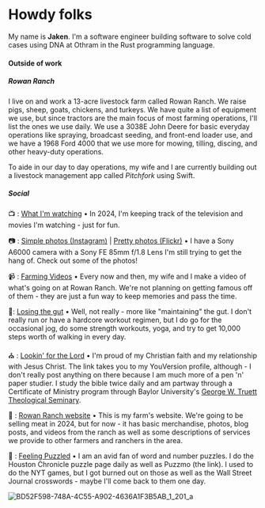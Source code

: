 
# Howdy folks

My name is **Jaken**. I'm a software engineer building software to solve cold cases using DNA at Othram in the Rust programming language.

#### Outside of work 
##### Rowan Ranch
I live on and work a 13-acre livestock farm called Rowan Ranch. We raise pigs, sheep, goats, chickens, and turkeys. We have quite a list of equipment we use, but since tractors are the main focus of most farming operations, I'll list the ones we use daily. We use a 3038E John Deere for basic everyday operations like spraying, broadcast seeding, and front-end loader use, and we have a 1968 Ford 4000 that we use more for mowing, tilling, discing, and other heavy-duty operations.

 To aide in our day to day operations, my wife and I are currently building out a livestock management app called *Pitchfork* using Swift.

##### Social

📺 : [What I'm watching](https://trakt.tv/users/0x6a6368h) • In 2024, I'm keeping track of the television and movies I'm watching - just for fun.

📷 : [Simple photos (Instagram)](https://www.instagram.com/jaken.herman/) | [Pretty photos (Flickr)](https://flickr.com/photos/196524464@N04/) • I have a Sony A6000 camera with a Sony FE 85mm f/1.8 Lens I'm still trying to get the hang of. Check out some of the photos!

📹 : [Farming Videos](https://www.youtube.com/channel/UCHk8IxAInZffKA5PnRwuOBg) • Every now and then, my wife and I make a video of what's going on at Rowan Ranch. We're not planning on getting famous off of them - they are just a fun way to keep memories and pass the time.

👟: [Losing the gut](https://www.strava.com/athletes/14695179) • Well, not really - more like "maintaining" the gut. I don't really run or have a hardcore workout regimen, but I do go for the occasional jog, do some strength workouts, yoga, and try to get 10,000 steps worth of walking in every day.

⛪ : [Lookin' for the Lord](https://my.bible.com/users/JakenHerman) • I'm proud of my Christian faith and my relationship with Jesus Christ. The link takes you to my YouVersion profile, although - I don't really post anything on there because I am much more of a pen 'n' paper studier. I study the bible twice daily and am partway through a Certificate of Ministry program through Baylor University's [George W. Truett Theological Seminary](https://truettseminary.baylor.edu/).

🐷 :   [Rowan Ranch website](www.rowanranch.com) • This is my farm's website. We're going to be selling meat in 2024, but for now - it has basic merchandise, photos, blog posts, and videos from the ranch as well as some descriptions of services we provide to other farmers and ranchers in the area.

📝 : [Feeling Puzzled](https://www.puzzmo.com/+/houstonchronicle/user/xh/jaken) • I am an avid fan of word and number puzzles. I do the Houston Chronicle puzzle page daily as well as Puzzmo (the link). I used to do the NYT games, but I got burned out on those as well as the Wall Street Journal crosswords - maybe I'll come back to them one day. 


![BD52F598-748A-4C55-A902-4636A1F3B5AB_1_201_a](https://github.com/JakenHerman/JakenHerman/assets/4694843/a3174ccf-acb0-41d5-98b0-04a049d0d0ea)
